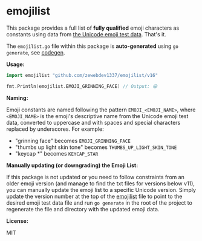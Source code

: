 # emojilist

This package provides a full list of **fully qualified** emoji characters as constants using data from [the Unicode emoji test data](https://unicode.org/Public/emoji/16.0/emoji-test.txt). That's it. 

The `emojilist.go` file within this package is **auto-generated** using `go generate`, see [codegen](codegen/codegen.go).

**Usage:**

```go
import emojilist "github.com/zewebdev1337/emojilist/v16"

fmt.Println(emojilist.EMOJI_GRINNING_FACE) // Output: 😀
```

**Naming:**

Emoji constants are named following the pattern `EMOJI_<EMOJI_NAME>`, where `<EMOJI_NAME>` is the emoji's descriptive name from the Unicode emoji test data, converted to uppercase and with spaces and special characters replaced by underscores. For example:

* "grinning face" becomes `EMOJI_GRINNING_FACE`
* "thumbs up light skin tone" becomes `THUMBS_UP_LIGHT_SKIN_TONE`
* "keycap *" becomes `KEYCAP_STAR`

**Manually updating (or downgrading) the Emoji List:**

If this package is not updated or you need to follow constraints from an older emoji version (and manage to find the txt files for versions below v11), you can manually update the emoji list to a specific Unicode version. Simply update the version number at the top of the [emojilist](emojilist.go) file to point to the desired emoji test data file and run `go generate` in the root of the project to regenerate the file and directory with the updated emoji data.

**License:**

MIT